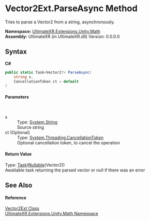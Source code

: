 # Vector2Ext.ParseAsync Method 
 

Tries to parse a Vector2 from a string, asynchronously.

**Namespace:**&nbsp;<a href="N_UltimateXR_Extensions_Unity_Math">UltimateXR.Extensions.Unity.Math</a><br />**Assembly:**&nbsp;UltimateXR (in UltimateXR.dll) Version: 0.0.0.0

## Syntax

**C#**<br />
``` C#
public static Task<Vector2?> ParseAsync(
	string s,
	CancellationToken ct = default
)
```


#### Parameters
&nbsp;<dl><dt>s</dt><dd>Type: <a href="https://docs.microsoft.com/dotnet/api/system.string" target="_blank" rel="noopener noreferrer">System.String</a><br />Source string</dd><dt>ct (Optional)</dt><dd>Type: <a href="https://docs.microsoft.com/dotnet/api/system.threading.cancellationtoken" target="_blank" rel="noopener noreferrer">System.Threading.CancellationToken</a><br />Optional cancellation token, to cancel the operation</dd></dl>

#### Return Value
Type: <a href="https://docs.microsoft.com/dotnet/api/system.threading.tasks.task-1" target="_blank" rel="noopener noreferrer">Task</a>(<a href="https://docs.microsoft.com/dotnet/api/system.nullable-1" target="_blank" rel="noopener noreferrer">Nullable</a>(Vector2))<br />Awaitable task returning the parsed vector or null if there was an error

## See Also


#### Reference
<a href="T_UltimateXR_Extensions_Unity_Math_Vector2Ext">Vector2Ext Class</a><br /><a href="N_UltimateXR_Extensions_Unity_Math">UltimateXR.Extensions.Unity.Math Namespace</a><br />
